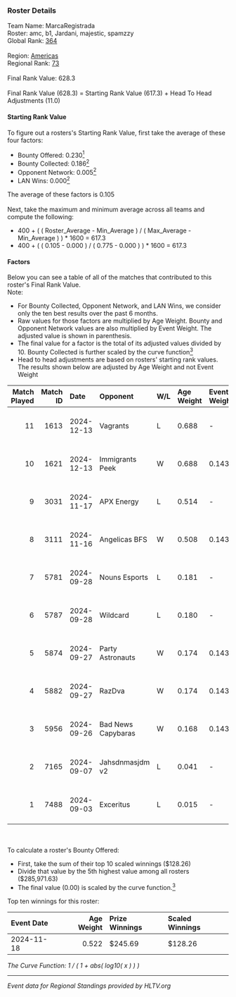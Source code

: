 ### Roster Details<br />
Team Name: MarcaRegistrada<br />
Roster: amc, b1, Jardani, majestic, spamzzy<br />
Global Rank: [364](../../standings_global_2025_02_28.md)<br />
<br />
Region: [Americas]( ../../standings_americas_2025_02_28.md)<br />
Regional Rank: [73]( ../../standings_americas_2025_02_28.md)<br />
<br />
Final Rank Value:  628.3<br />
<br />
Final Rank Value (628.3) = Starting Rank Value (617.3) + Head To Head Adjustments (11.0)<br />

#### Starting Rank Value<br />
To figure out a rosters's Starting Rank Value, first take the average of these four factors:<br />
- Bounty Offered: 0.230[<sup>1</sup>](#table2)
- Bounty Collected: 0.186[<sup>2</sup>](#table1)
- Opponent Network: 0.005[<sup>2</sup>](#table1)
- LAN Wins: 0.000[<sup>2</sup>](#table1)

The average of these factors is 0.105<br />
<br />
Next, take the maximum and minimum average across all teams and compute the following:<br />
- 400 + ( ( Roster_Average - Min_Average ) / ( Max_Average - Min_Average ) ) * 1600 = 617.3
- 400 + ( ( 0.105 - 0.000 ) / ( 0.775 - 0.000 ) ) * 1600 = 617.3


#### Factors<br />
Below you can see a table of all of the matches that contributed to this roster's Final Rank Value.<br />
Note:<br />

- For Bounty Collected, Opponent Network, and LAN Wins, we consider only the ten best results over the past 6 months.
- Raw values for those factors are multiplied by Age Weight. Bounty and Opponent Network values are also multiplied by Event Weight. The adjusted value is shown in parenthesis.
- The final value for a factor is the total of its adjusted values divided by 10. Bounty Collected is further scaled by the curve function[<sup>3</sup>](#curveFunction)
- Head to head adjustments are based on rosters' starting rank values. The results shown below are adjusted by Age Weight and not Event Weight
<span id="table1"></span><br />


| Match Played | Match ID | Date       | Opponent           | W/L | Age Weight | Event Weight | Bounty Collected | Opponent Network | LAN Wins  | H2H Adj. | Roster                              |
| -: | -: | :- | :- | :- | :- | :- | :- | :- | :- | -: | :- |
|           11 |     1613 | 2024-12-13 | Vagrants           | L   | 0.688      | -            | -                | -                | -         |    -6.25 | amc, b1, Jardani, majestic, spamzzy |
|           10 |     1621 | 2024-12-13 | Immigrants Peek    | W   | 0.688      | 0.143        | 0.002 (0.000)    | 0.241 (0.024)    | 0 (0.000) |    11.52 | amc, b1, Jardani, majestic, spamzzy |
|            9 |     3031 | 2024-11-17 | APX Energy         | L   | 0.514      | -            | -                | -                | -         |    -8.37 | amc, b1, Jardani, Majestic, Medusa  |
|            8 |     3111 | 2024-11-16 | Angelicas BFS      | W   | 0.508      | 0.143        | 0.000 (0.000)    | 0.026 (0.002)    | 0 (0.000) |     7.11 | amc, b1, Jardani, Majestic, Medusa  |
|            7 |     5781 | 2024-09-28 | Nouns Esports      | L   | 0.181      | -            | -                | -                | -         |    -0.83 | 4TAYLOR, amc, b1, Jardani, Majestic |
|            6 |     5787 | 2024-09-28 | Wildcard           | L   | 0.180      | -            | -                | -                | -         |    -0.28 | 4TAYLOR, amc, b1, Jardani, Majestic |
|            5 |     5874 | 2024-09-27 | Party Astronauts   | W   | 0.174      | 0.143        | 0.009 (0.000)    | 0.557 (0.014)    | 0 (0.000) |     4.19 | 4TAYLOR, amc, b1, Jardani, Majestic |
|            4 |     5882 | 2024-09-27 | RazDva             | W   | 0.174      | 0.143        | 0.000 (0.000)    | 0.008 (0.000)    | 0 (0.000) |     1.76 | 4TAYLOR, amc, b1, Jardani, Majestic |
|            3 |     5956 | 2024-09-26 | Bad News Capybaras | W   | 0.168      | 0.143        | 0.001 (0.000)    | 0.224 (0.005)    | 0 (0.000) |     3.26 | 4TAYLOR, amc, b1, Jardani, Majestic |
|            2 |     7165 | 2024-09-07 | Jahsdnmasjdm v2    | L   | 0.041      | -            | -                | -                | -         |    -0.87 | amc, b1, Jardani, kezz, majestic    |
|            1 |     7488 | 2024-09-03 | Exceritus          | L   | 0.015      | -            | -                | -                | -         |    -0.22 | amc, b1, Jardani, kezz, majestic    |

<br />
<span id="table2"></span><br />
To calculate a roster's Bounty Offered:<br />

- First, take the sum of their top 10 scaled winnings ($128.26)
- Divide that value by the 5th highest value among all rosters ($285,971.63)
- The final value (0.00) is scaled by the curve function.[<sup>3</sup>](#curveFunction)

Top ten winnings for this roster:<br />

| Event Date | Age Weight | Prize Winnings | Scaled Winnings |
| :- | -: | :- | :- |
| 2024-11-18 |      0.522 | $245.69        | $128.26         |


<span id="curveFunction"></span>_The Curve Function: 1 / ( 1 + abs( log10( x ) ) )_<br />

---
_Event data for Regional Standings provided by HLTV.org_<br />
